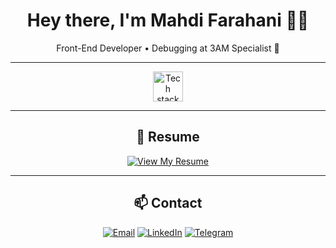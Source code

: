 <!-- GitHub Profile README for Mahdi Farahani -->
<div align="center">
  
<h1 align="center">Hey there, I'm Mahdi Farahani 👨‍💻</h1>

<p align="center">
  Front-End Developer • Debugging at 3AM Specialist 💫
</p>

---

<img src="https://skillicons.dev/icons?i=react,nextjs,nodejs,js,ts,html,css" height="48" alt="Tech stack icons" />

---

## 📝 Resume

[![View My Resume](https://img.shields.io/badge/Resume-View%20Now-0078FF?style=for-the-badge&logo=flowcv&logoColor=white)](https://flowcv.com/resume/j15rcs18p8)

---

## 📫 Contact

[![Email](https://img.shields.io/badge/Email-mahtifarahani@gmail.com-D14836?style=for-the-badge&logo=gmail&logoColor=white)](mailto:mahtifarahani@gmail.com)
[![LinkedIn](https://img.shields.io/badge/LinkedIn-Mahdi%20Farahani-0077B5?style=for-the-badge&logo=linkedin&logoColor=white)](https://www.linkedin.com/in/mahdi-farahani-2600871b5)
[![Telegram](https://img.shields.io/badge/Telegram-Contact-2CA5E0?style=for-the-badge&logo=telegram&logoColor=white)](https://t.me/mahtifarahani)

</div>
